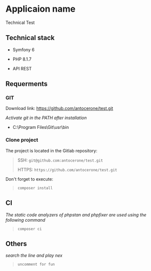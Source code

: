 # Applicaion name

Technical Test

## Technical stack

* Symfony 6

* PHP 8.1.7

* API REST

## Requerments

### GIT

Download link: https://github.com/antocerone/test.git

*Activate git in the PATH after installation*

- C:\Program Files\Git\usr\bin

### Clone project

The project is located in the Gitlab repository:

> SSH:
> `git@github.com:antocerone/test.git`
>
> HTTPS:
> `https://github.com/antocerone/test.git`

Don't forget to execute:

>`composer install`

## CI
*The static code analyzers of phpstan and phpfixer are used using the following command*
> `composer ci`


## Others
*search the line and play nex*

> `uncomment for fun`
